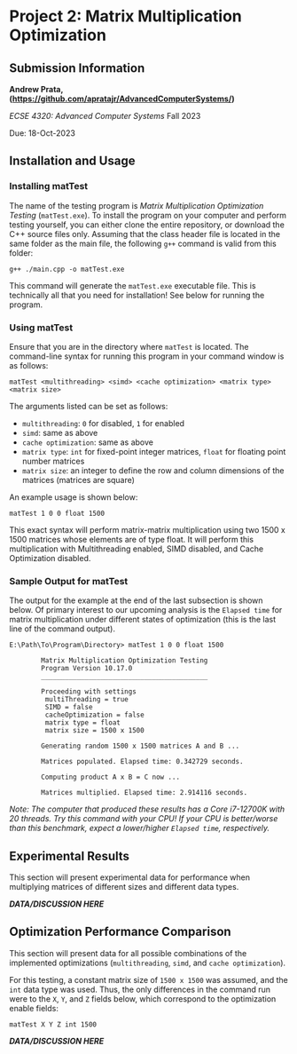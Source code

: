 # Project 2: Matrix Multiplication Optimization

## Submission Information

**Andrew Prata, (https://github.com/apratajr/AdvancedComputerSystems/)**

*ECSE 4320: Advanced Computer Systems* Fall 2023

Due: 18-Oct-2023

## Installation and Usage

### Installing matTest
The name of the testing program is *Matrix Multiplication Optimization Testing* (`matTest.exe`). To install the program on your computer and perform testing yourself, you can either clone the entire repository, or download the C++ source files only. Assuming that the class header file is located in the same folder as the main file, the following `g++` command is valid from this folder:

    g++ ./main.cpp -o matTest.exe

This command will generate the `matTest.exe` executable file. This is technically all that you need for installation! See below for running the program. 
### Using matTest
Ensure that you are in the directory where `matTest` is located. The command-line syntax for running this program in your command window is as follows:

    matTest <multithreading> <simd> <cache optimization> <matrix type> <matrix size>

The arguments listed can be set as follows:

- `multithreading`: `0` for disabled, `1` for enabled
- `simd`: same as above
- `cache optimization`: same as above
- `matrix type`: `int` for fixed-point integer matrices, `float` for floating point number matrices
- `matrix size`: an integer to define the row and column dimensions of the matrices (matrices are square)

An example usage is shown below:

    matTest 1 0 0 float 1500

This exact syntax will perform matrix-matrix multiplication using two 1500 x  1500 matrices whose elements are of type float. It will perform this multiplication with Multithreading enabled, SIMD disabled, and Cache Optimization disabled.

### Sample Output for matTest

The output for the example at the end of the last subsection is shown below. Of primary interest to our upcoming analysis is the `Elapsed time` for matrix multiplication under different states of optimization (this is the last line of the command output).

    E:\Path\To\Program\Directory> matTest 1 0 0 float 1500

            Matrix Multiplication Optimization Testing
            Program Version 10.17.0
            __________________________________________

            Proceeding with settings
             multiThreading = true
             SIMD = false
             cacheOptimization = false
             matrix type = float
             matrix size = 1500 x 1500

            Generating random 1500 x 1500 matrices A and B ...

            Matrices populated. Elapsed time: 0.342729 seconds.

            Computing product A x B = C now ...

            Matrices multiplied. Elapsed time: 2.914116 seconds.

*Note: The computer that produced these results has a Core i7-12700K with 20 threads. Try this command with your CPU! If your CPU is better/worse than this benchmark, expect a lower/higher `Elapsed time`, respectively.*

## Experimental Results
This section will present experimental data for performance when multiplying matrices of different sizes and different data types.

***DATA/DISCUSSION HERE***

## Optimization Performance Comparison
This section will present data for all possible combinations of the implemented optimizations (`multithreading`, `simd`, and `cache optimization`).

For this testing, a constant matrix size of `1500 x 1500` was assumed, and the `int` data type was used. Thus, the only differences in the command run were to the `X`, `Y`, and `Z` fields below, which correspond to the optimization enable fields:

    matTest X Y Z int 1500

***DATA/DISCUSSION HERE***